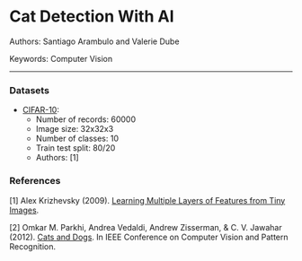 # Cat Detection With AI

Authors: Santiago Arambulo and Valerie Dube

Keywords: Computer Vision

---

### Datasets

- [CIFAR-10](https://www.cs.toronto.edu/~kriz/cifar.html):
    - Number of records: 60000
    - Image size: 32x32x3
    - Number of classes: 10
    - Train test split: 80/20
    - Authors: [1]

### References

[1] Alex Krizhevsky (2009). [Learning Multiple Layers of Features from Tiny Images](https://www.cs.toronto.edu/~kriz/learning-features-2009-TR.pdf).

[2] Omkar M. Parkhi, Andrea Vedaldi, Andrew Zisserman, & C. V. Jawahar (2012). [Cats and Dogs](https://www.robots.ox.ac.uk/~vgg/data/pets/). In IEEE Conference on Computer Vision and Pattern Recognition.
